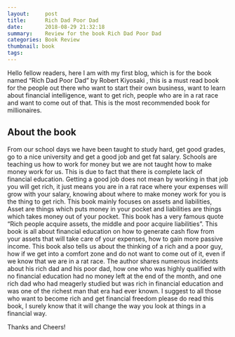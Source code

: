 ```yaml
---
layout:     post
title:      Rich Dad Poor Dad
date:       2018-08-29 21:32:18
summary:    Review for the book Rich Dad Poor Dad
categories: Book Review
thumbnail: book
tags: 
---
```


Hello fellow readers, here I am with my first blog, which is for the book named “Rich Dad Poor Dad” by Robert Kiyosaki , this is a must read book for the people out there who want to start their own business, want to learn about financial intelligence, want to get rich, people  who are in a rat race and want to come out of that.  This is the most recommended book for millionaires.

## About the book


From our school days we have been taught to study hard, get good grades, go to a nice university and get a good job and get fat salary. Schools are teaching us how to work for money but we are not taught how to make money work for us. This is due to fact that there is complete lack of financial education. Getting a good job does not mean by working in that job you will get rich, it just means you are in a rat race where your expenses will grow with your salary, knowing about where to make money work for you is the thing to get rich.
This book mainly focuses on assets and liabilities, Asset are things which puts money in your pocket and liabilities are things which takes money out of your pocket. This book has a very famous quote “Rich people acquire assets, the middle and poor acquire liabilities”. This book is all about financial education on how to generate cash flow from your assets that will take care of your expenses, how to gain more passive income.
This book also tells us about the thinking of a rich and a poor guy, how if we get into a comfort zone and  do not want to come out of it, even if we know that we are in a rat race. The author shares numerous incidents about his rich dad and his poor dad, how one who was highly qualified with no financial education had no money left at the end of the month, and one rich dad who had meagerly studied but was rich in financial education and was one of the richest man that era had ever known.
I suggest to all those who want to become rich and get financial freedom please do read this book, I surely know that it will change the way you look at things in a financial way.

Thanks and Cheers!
